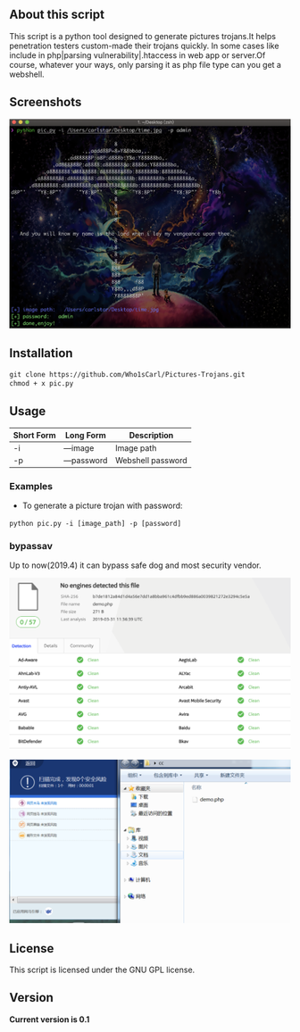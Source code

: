 

## About this script

This script is a python tool designed to generate pictures trojans.It helps penetration testers custom-made their trojans quickly. In some cases like include in php|parsing vulnerability|.htaccess in web app or server.Of course, whatever your ways, only parsing it as php file type can you get a webshell.



## Screenshots

![](https://github.com/Who1sCarl/Pictures-Trojans/blob/master/Screenshots.png)





## Installation

```shell
git clone https://github.com/Who1sCarl/Pictures-Trojans.git
chmod + x pic.py
```



## Usage

| Short Form | Long Form | Description       |
| ---------- | --------- | ----------------- |
| -i         | —image    | Image path        |
| -p         | —password | Webshell password |

### Examples

- To generate a picture trojan with password:

`python pic.py -i [image_path] -p [password]`



### bypassav

Up to now(2019.4) it can bypass safe dog and most security vendor.



![](https://github.com/Who1sCarl/Pictures-Trojans/blob/master/virustotal.png)

![](https://github.com/Who1sCarl/Pictures-Trojans/blob/master/safedog.png) 













## License

This script is licensed under the GNU GPL license.



## Version

**Current version is 0.1**


